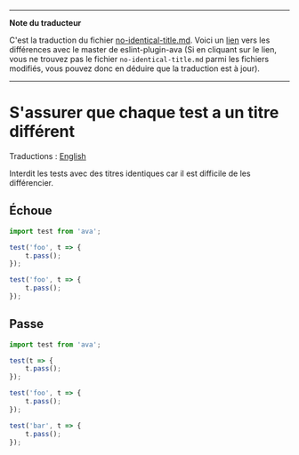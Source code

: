 ___
**Note du traducteur**

C'est la traduction du fichier [no-identical-title.md](https://github.com/avajs/eslint-plugin-ava/blob/master/docs/rules/no-identical-title.md). Voici un [lien](https://github.com/avajs/eslint-plugin-ava/compare/216cd688cded0f2b79f3f652dc2eb43353f08fc4...master#diff-71a0207aeafb9ca6c33c3d06982b1baa) vers les différences avec le master de eslint-plugin-ava (Si en cliquant sur le lien, vous ne trouvez pas le fichier `no-identical-title.md` parmi les fichiers modifiés, vous pouvez donc en déduire que la traduction est à jour).
___
# S'assurer que chaque test a un titre différent

Traductions : [English](https://github.com/avajs/eslint-plugin-ava/blob/master/docs/rules/no-identical-title.md)

Interdit les tests avec des titres identiques car il est difficile de les différencier.


## Échoue

```js
import test from 'ava';

test('foo', t => {
	t.pass();
});

test('foo', t => {
	t.pass();
});
```


## Passe

```js
import test from 'ava';

test(t => {
	t.pass();
});

test('foo', t => {
	t.pass();
});

test('bar', t => {
	t.pass();
});
```
